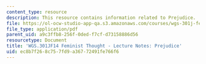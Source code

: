 ```yaml
---
content_type: resource
description: This resource contains information related to Prejudice.
file: https://ol-ocw-studio-app-qa.s3.amazonaws.com/courses/wgs-301j-feminist-thought-fall-2014/ec8b7f268c757fd9a36772491fe766f6_MITWGS_301JF14_Sess2.pdf
file_type: application/pdf
parent_uid: a9c3ffb8-256f-0ded-f7cf-d73158886d56
resourcetype: Document
title: 'WGS.301JF14 Feminist Thought - Lecture Notes: Prejudice'
uid: ec8b7f26-8c75-7fd9-a367-72491fe766f6
---
```

